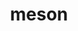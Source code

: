 ---
title: "meson"
layout: cache
categories: [package, v0.19]
meta: {"versions": ["0.63.3"], "compilers": ["gcc@=11.1.0", "gcc@=7.3.1", "gcc@=7.5.0", "oneapi@=2022.1.0"], "oss": ["amzn2", "ubuntu18.04", "ubuntu20.04"], "platforms": ["linux"], "targets": ["aarch64", "neoverse_n1", "x86_64", "x86_64_v3"], "stacks": ["aws-ahug", "aws-ahug-aarch64", "aws-isc", "aws-isc-aarch64", "data-vis-sdk", "e4s", "e4s-oneapi", "radiuss", "tutorial"], "num_specs": 8, "num_specs_by_stack": {"aws-isc-aarch64": 2, "aws-ahug-aarch64": 2, "aws-isc": 1, "aws-ahug": 1, "data-vis-sdk": 1, "radiuss": 1, "tutorial": 1, "e4s": 2, "e4s-oneapi": 1}}
spec_details: [{"hash": "hrr34rwrelrmfbmfoic7uzf2zi4ipq5c", "compiler": "gcc@=7.3.1", "versions": ["0.63.3"], "os": "amzn2", "platform": "linux", "target": "aarch64", "variants": ["build_system=python_pip", "patches=aa6c50d"], "stacks": ["aws-isc-aarch64", "aws-ahug-aarch64"], "size": "-", "tarball": "https://binaries.spack.io/releases/v0.19/build_cache/linux-amzn2-aarch64/gcc-7.3.1/meson-0.63.3/linux-amzn2-aarch64-gcc-7.3.1-meson-0.63.3-hrr34rwrelrmfbmfoic7uzf2zi4ipq5c.spack"}, {"hash": "aywqywdn33npfsbn77e4uiqzwqm3jao3", "compiler": "gcc@=7.3.1", "versions": ["0.63.3"], "os": "amzn2", "platform": "linux", "target": "neoverse_n1", "variants": ["build_system=python_pip", "patches=aa6c50d"], "stacks": ["aws-isc-aarch64", "aws-ahug-aarch64"], "size": "-", "tarball": "https://binaries.spack.io/releases/v0.19/build_cache/linux-amzn2-neoverse_n1/gcc-7.3.1/meson-0.63.3/linux-amzn2-neoverse_n1-gcc-7.3.1-meson-0.63.3-aywqywdn33npfsbn77e4uiqzwqm3jao3.spack"}, {"hash": "35udjcded4ofw4p33hxlkv5khzy755r4", "compiler": "gcc@=7.3.1", "versions": ["0.63.3"], "os": "amzn2", "platform": "linux", "target": "x86_64_v3", "variants": ["build_system=python_pip", "patches=aa6c50d"], "stacks": ["aws-isc", "aws-ahug"], "size": "-", "tarball": "https://binaries.spack.io/releases/v0.19/build_cache/linux-amzn2-x86_64_v3/gcc-7.3.1/meson-0.63.3/linux-amzn2-x86_64_v3-gcc-7.3.1-meson-0.63.3-35udjcded4ofw4p33hxlkv5khzy755r4.spack"}, {"hash": "t2244bkw5az3zsp77su4a2srledp3jjb", "compiler": "gcc@=7.5.0", "versions": ["0.63.3"], "os": "ubuntu18.04", "platform": "linux", "target": "x86_64", "variants": ["build_system=python_pip", "patches=aa6c50d"], "stacks": ["data-vis-sdk"], "size": "-", "tarball": "https://binaries.spack.io/releases/v0.19/build_cache/linux-ubuntu18.04-x86_64/gcc-7.5.0/meson-0.63.3/linux-ubuntu18.04-x86_64-gcc-7.5.0-meson-0.63.3-t2244bkw5az3zsp77su4a2srledp3jjb.spack"}, {"hash": "2zb5yeey5ging7mj2kmkegyzinonyvew", "compiler": "gcc@=7.5.0", "versions": ["0.63.3"], "os": "ubuntu18.04", "platform": "linux", "target": "x86_64", "variants": ["build_system=python_pip", "patches=aa6c50d"], "stacks": ["radiuss", "tutorial"], "size": "-", "tarball": "https://binaries.spack.io/releases/v0.19/build_cache/linux-ubuntu18.04-x86_64/gcc-7.5.0/meson-0.63.3/linux-ubuntu18.04-x86_64-gcc-7.5.0-meson-0.63.3-2zb5yeey5ging7mj2kmkegyzinonyvew.spack"}, {"hash": "x5leqnggvt32rpftkoyyseovugy5bpc4", "compiler": "gcc@=11.1.0", "versions": ["0.63.3"], "os": "ubuntu20.04", "platform": "linux", "target": "x86_64", "variants": ["build_system=python_pip", "patches=aa6c50d"], "stacks": ["e4s"], "size": "-", "tarball": "https://binaries.spack.io/releases/v0.19/build_cache/linux-ubuntu20.04-x86_64/gcc-11.1.0/meson-0.63.3/linux-ubuntu20.04-x86_64-gcc-11.1.0-meson-0.63.3-x5leqnggvt32rpftkoyyseovugy5bpc4.spack"}, {"hash": "6qvmnj3ihglhkcmz2seg564jfzjywnpl", "compiler": "gcc@=11.1.0", "versions": ["0.63.3"], "os": "ubuntu20.04", "platform": "linux", "target": "x86_64", "variants": ["build_system=python_pip", "patches=aa6c50d"], "stacks": ["e4s"], "size": "-", "tarball": "https://binaries.spack.io/releases/v0.19/build_cache/linux-ubuntu20.04-x86_64/gcc-11.1.0/meson-0.63.3/linux-ubuntu20.04-x86_64-gcc-11.1.0-meson-0.63.3-6qvmnj3ihglhkcmz2seg564jfzjywnpl.spack"}, {"hash": "ecrjw4ahj4kszzv5tyoaw2dg3fgnufw2", "compiler": "oneapi@=2022.1.0", "versions": ["0.63.3"], "os": "ubuntu20.04", "platform": "linux", "target": "x86_64", "variants": ["build_system=python_pip", "patches=6a9b7f3,aa6c50d"], "stacks": ["e4s-oneapi"], "size": "-", "tarball": "https://binaries.spack.io/releases/v0.19/build_cache/linux-ubuntu20.04-x86_64/oneapi-2022.1.0/meson-0.63.3/linux-ubuntu20.04-x86_64-oneapi-2022.1.0-meson-0.63.3-ecrjw4ahj4kszzv5tyoaw2dg3fgnufw2.spack"}]
---